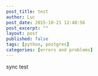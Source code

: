 ```yaml
---
post_title: test
author: Luc
post_date: 2015-10-21 12:40:56
post_excerpt: ""
layout: post
published: false
tags: [python, postgres]
categories: [errors and problems]
---
```

sync test